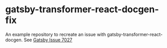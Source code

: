 # gatsby-transformer-react-docgen-fix

An example repository to recreate an issue with gatsby-transformer-react-docgen. See [Gatsby Issue 7027](https://github.com/gatsbyjs/gatsby/issues/7027)

